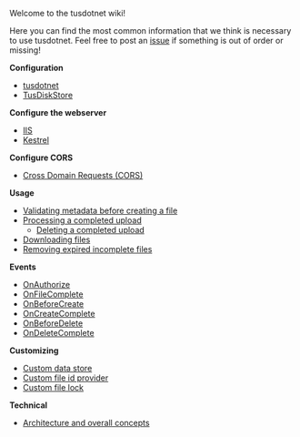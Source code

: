 Welcome to the tusdotnet wiki! 

Here you can find the most common information that we think is necessary to use tusdotnet. Feel free to post an [issue](https://github.com/tusdotnet/tusdotnet/issues/new) if something is out of order or missing!

**Configuration**
* [tusdotnet](https://github.com/tusdotnet/tusdotnet/wiki/Configure-tusdotnet)
* [TusDiskStore](https://github.com/tusdotnet/tusdotnet/wiki/Configure-tusdiskstore)

**Configure the webserver**
* [IIS](https://github.com/tusdotnet/tusdotnet/wiki/Configure-IIS)
* [Kestrel](https://github.com/tusdotnet/tusdotnet/wiki/Configure-Kestrel)

**Configure CORS**
* [Cross Domain Requests (CORS)](https://github.com/tusdotnet/tusdotnet/wiki/Cross-domain-requests-(CORS))

**Usage**
* [Validating metadata before creating a file](https://github.com/tusdotnet/tusdotnet/wiki/OnBeforeCreate-event)
* [Processing a completed upload](https://github.com/tusdotnet/tusdotnet/wiki/Processing-a-file-once-the-file-upload-is-complete)
    * [Deleting a completed upload](https://github.com/tusdotnet/tusdotnet/wiki/Deleting-processed-files-when-upload-is-complete)
* [Downloading files](https://github.com/tusdotnet/tusdotnet/wiki/Downloading-files)
* [Removing expired incomplete files](https://github.com/tusdotnet/tusdotnet/wiki/Removing-expired-incomplete-files)

**Events**
* [OnAuthorize](https://github.com/tusdotnet/tusdotnet/wiki/OnAuthorizeAsync-event)
* [OnFileComplete](https://github.com/tusdotnet/tusdotnet/wiki/Processing-a-file-once-the-file-upload-is-complete)
* [OnBeforeCreate](https://github.com/tusdotnet/tusdotnet/wiki/OnBeforeCreate-event)
* [OnCreateComplete](https://github.com/tusdotnet/tusdotnet/wiki/OnCreateComplete-event)
* [OnBeforeDelete](https://github.com/tusdotnet/tusdotnet/wiki/OnBeforeDelete-event)
* [OnDeleteComplete](https://github.com/tusdotnet/tusdotnet/wiki/OnDeleteComplete-event)


**Customizing**
* [Custom data store](https://github.com/tusdotnet/tusdotnet/wiki/Custom-data-store)
* [Custom file id provider](https://github.com/smatsson/tusdotnet/wiki/Custom-File-Id-Provider)
* [Custom file lock](https://github.com/smatsson/tusdotnet/wiki/Custom-File-Lock)

**Technical**
* [Architecture and overall concepts](https://github.com/tusdotnet/tusdotnet/wiki/Architecture-and-overall-concepts)

